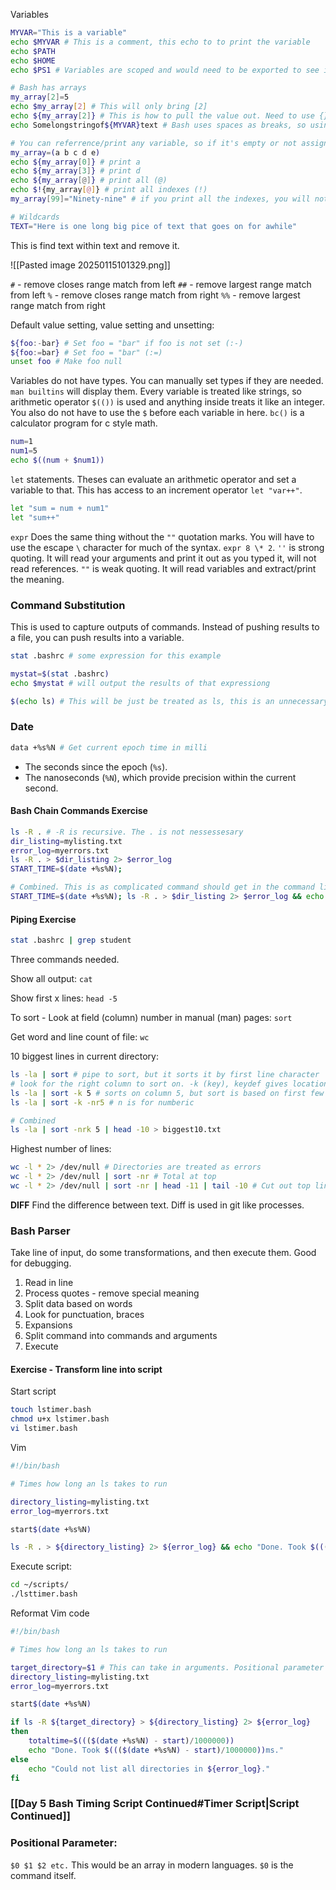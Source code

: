 Variables

```bash
MYVAR="This is a variable"
echo $MYVAR # This is a comment, this echo to to print the variable
echo $PATH
echo $HOME
echo $PS1 # Variables are scoped and would need to be exported to see in children

# Bash has arrays
my_array[2]=5
echo $my_array[2] # This will only bring [2]
echo ${my_array[2]} # This is how to pull the value out. Need to use {} like you would () in Java
echo Somelongstringof${MYVAR}text # Bash uses spaces as breaks, so using {} will manually add the break

# You can referrence/print any variable, so if it's empty or not assigned it will print nothing, no errors
my_array=(a b c d e)
echo ${my_array[0]} # print a
echo ${my_array[3]} # print d
echo ${my_array[@]} # print all (@)
echo $!{my_array[@]} # print all indexes (!)
my_array[99]="Ninety-nine" # if you print all the indexes, you will not see all the rest unassigned

# Wildcards
TEXT="Here is one long big pice of text that goes on for awhile"
```

This is find text within text and remove it.

![[Pasted image 20250115101329.png]]

`#` - remove closes range match from left
`##` - remove largest range match from left
`%` - remove closes range match from right
`%%` - remove largest range match from right

Default value setting, value setting and unsetting:

```bash
${foo:-bar} # Set foo = "bar" if foo is not set (:-)
${foo:=bar} # Set foo = "bar" (:=)
unset foo # Make foo null
```

Variables do not have types. You can manually set types if they are needed. `man builtins` will display them.
Every variable is treated like strings, so arithmetic operator `$(())` is used and anything inside treats it like an integer. You also do not have to use the `$` before each variable in here. `bc()` is a calculator program for c style math.

```bash
num=1
num1=5
echo $((num + $num1))
```

`let` statements. Theses can evaluate an arithmetic operator and set a variable to that. This has access to an increment operator `let "var++"`.

```bash
let "sum = num + num1"
let "sum++"
```

`expr` Does the same thing without the `""` quotation marks. You will have to use the escape `\` character for much of the syntax.
`expr 8 \* 2`.
`''` is strong quoting. It will read your arguments and print it out as you typed it, will not read references.
`""` is weak quoting. It will read variables and extract/print the meaning.

### Command Substitution

This is used to capture outputs of commands. Instead of pushing results to a file, you can push results into a variable.

```bash
stat .bashrc # some expression for this example

mystat=$(stat .bashrc)
echo $mystat # will output the results of that expressiong

$(echo ls) # This will be just be treated as ls, this is an unnecessary wrapping
```

### Date

```bash
data +%s%N # Get current epoch time in milli
```

- The seconds since the epoch (`%s`).
- The nanoseconds (`%N`), which provide precision within the current second.

#### Bash Chain Commands Exercise

```bash
ls -R . # -R is recursive. The . is not nessessesary
dir_listing=mylisting.txt
error_log=myerrors.txt
ls -R . > $dir_listing 2> $error_log
START_TIME=$(date +%s%N);

# Combined. This is as complicated command should get in the command line
START_TIME=$(date +%s%N); ls -R . > $dir_listing 2> $error_log && echo "Done. Took $((($(date +%s%N) - ${START_TIME})/100000)) ms" || echo "Could not list add directories. Errors in $error_log"
```

#### Piping Exercise

```bash
stat .bashrc | grep student
```

Three commands needed.

Show all output:
`cat`

Show first x lines:
`head -5`

To sort - Look at field (column) number in manual (man) pages:
`sort`

Get word and line count of file:
`wc`

10 biggest lines in current directory:

```bash
ls -la | sort # pipe to sort, but it sorts it by first line character
# look for the right column to sort on. -k (key), keydef gives location and type. F is field of column
ls -la | sort -k 5 # sorts on column 5, but sort is based on first few character
ls -la | sort -k -nr5 # n is for numberic

# Combined
ls -la | sort -nrk 5 | head -10 > biggest10.txt
```

Highest number of lines:

```bash
wc -l * 2> /dev/null # Directories are treated as errors
wc -l * 2> /dev/null | sort -nr # Total at top
wc -l * 2> /dev/null | sort -nr | head -11 | tail -10 # Cut out top line
```

**DIFF**
Find the difference between text. Diff is used in git like processes.

### Bash Parser

Take line of input, do some transformations, and then execute them.
Good for debugging.

1. Read in line
2. Process quotes - remove special meaning
3. Split data based on words
4. Look for punctuation, braces
5. Expansions
7. Split command into commands and arguments
8. Execute

#### Exercise - Transform line into script

Start script

```bash
touch lstimer.bash
chmod u+x lstimer.bash
vi lstimer.bash
```

Vim

```bash
#!/bin/bash

# Times how long an ls takes to run

directory_listing=mylisting.txt
error_log=myerrors.txt

start$(date +%s%N)

ls -R . > ${directory_listing} 2> ${error_log} && echo "Done. Took $((($(date +%s%N) - start)/1000000))ms." || echo "Could not list all directories in ${error_log}."
```

Execute script:

```bash
cd ~/scripts/
./lsttimer.bash
```

Reformat Vim code

```bash
#!/bin/bash

# Times how long an ls takes to run

target_directory=$1 # This can take in arguments. Positional parameter
directory_listing=mylisting.txt
error_log=myerrors.txt

start$(date +%s%N)

if ls -R ${target_directory} > ${directory_listing} 2> ${error_log}
then
	totaltime=$((($(date +%s%N) - start)/1000000))
	echo "Done. Took $((($(date +%s%N) - start)/1000000))ms."
else
	echo "Could not list all directories in ${error_log}."
fi
```

### [[Day 5 Bash Timing Script Continued#Timer Script|Script Continued]]

### Positional Parameter:

`$0 $1 $2 etc.` This would be an array in modern languages.
`$0` is the command itself.